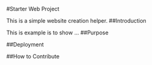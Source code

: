#Starter Web Project

This is a simple website creation helper.
##Introduction

This is example is to show ...
##Purpose

##Deployment

##How to Contribute